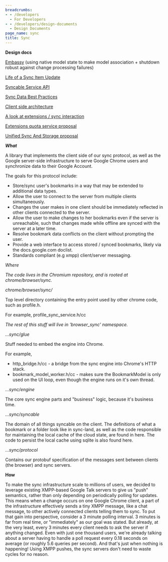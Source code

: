 ```yaml
---
breadcrumbs:
- - /developers
  - For Developers
- - /developers/design-documents
  - Design Documents
page_name: sync
title: Sync
---
```


**Design docs**

[Embassy](/developers/design-documents/sync/embassy) (using native model state
to make model association + shutdown robust against change processing failures)

[Life of a Sync Item Update](https://docs.google.com/Doc)

[Syncable Service API](/developers/design-documents/sync/syncable-service-api)

[Sync Data Best
Practices](/developers/design-documents/sync/sync-data-best-practices)

[Client side architecture](http://docs.google.com/Doc)

[A look at extensions / sync interaction](http://docs.google.com/Doc)

[Extensions quota service proposal](http://docs.google.com/Doc)

[Unified Sync And Storage
proposal](/developers/design-documents/sync/unified-sync-and-storage-overview)

***What***

A library that implements the client side of our sync protocol, as well as the
Google server-side infrastructure to serve Google Chrome users and synchronize
data to their Google Account.

The goals for this protocol include:

*   Store/sync user's bookmarks in a way that may be extended to
            additional data types.
*   Allow the user to connect to the server from multiple clients
            simultaneously.
*   Changes the user makes in one client should be immediately reflected
            in other clients connected to the server.
*   Allow the user to make changes to her bookmarks even if the server
            is unreachable, such that changes made while offline are synced with
            the server at a later time.
*   Resolve bookmark data conflicts on the client without prompting the
            user.
*   Provide a web interface to access stored / synced bookmarks, likely
            via the docs.google.com doclist.
*   Standards compliant (e.g xmpp) client/server messaging.

*Where*

*The code lives in the Chromium repository, and is rooted at chrome/browser/sync.*

*chrome/browser/sync/*

Top level directory containing the entry point used by other chrome code, such
as profile.h.

For example, profile_sync_service.h/cc

*The rest of this stuff will live in 'browser_sync' namespace.*

*...sync/glue*

Stuff needed to embed the engine into Chrome.

For example,

*   http_bridge.h/cc - a bridge from the sync engine into Chrome's HTTP
            stack.
*   bookmark_model_worker.h/cc - makes sure the BookmarkModel is only
            used on the UI loop,
    even though the engine runs on it's own thread.

*...sync/engine*

The core sync engine parts and "business" logic, because it's business time.

*...sync/syncable*

The domain of all things syncable on the client. The definitions of what a
bookmark or a folder look like in sync-land, as well as the code responsible for
maintaining the local cache of the cloud state, are found in here. The code to
persist the local cache using sqlite is also found here.

*...sync/protocol*

Contains our protobuf specification of the messages sent between clients (the
browser) and sync servers.

**How**

To make the sync infrastructure scale to millions of users, we decided to
leverage existing XMPP-based Google Talk servers to give us "push" semantics,
rather than only depending on periodically polling for updates. This means when
a change occurs on one Google Chrome client, a part of the infrastructure
effectively sends a tiny XMPP message, like a chat message, to other actively
connected clients telling them to sync. To put that gain into perspective,
consider a 3 minute polling interval. 3 minutes is far from real time, or
"immediately" as our goal was stated. But already, at the very least, every 3
minutes every client needs to ask the server if anything changed. Even with just
one thousand users, we're already talking about a server having to handle a poll
request every 0.18 seconds on average (or roughly 5.6 queries per second). And
that's just when nothing is happening! Using XMPP pushes, the sync servers don't
need to waste cycles for no reason.